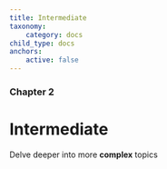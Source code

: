 ```yaml
---
title: Intermediate
taxonomy:
    category: docs
child_type: docs
anchors:
    active: false
---
```


### Chapter 2

# Intermediate

Delve deeper into more **complex** topics
